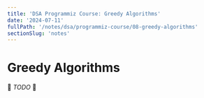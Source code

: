 ```yaml
---
title: 'DSA Programmiz Course: Greedy Algorithms'
date: '2024-07-11'
fullPath: '/notes/dsa/programmiz-course/08-greedy-algorithms'
sectionSlug: 'notes'
---
```


# Greedy Algorithms

🚧 _TODO_ 🚧
